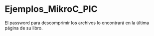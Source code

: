# Ejemplos_MikroC_PIC
El password para descomprimir los archivos lo encontrará en la última página de su libro.
